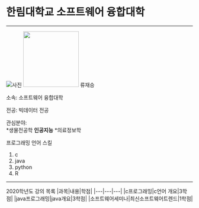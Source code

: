 # 한림대학교 소프트웨어 융합대학
---
![사진](닭.png)
<img src = 닭.png height = 150 weight = 150>
류재승

소속: 소프트웨어 융합대학

전공: 빅데이터 전공

관심분야:   
*생물전공학
**인공지능**
*의료정보학

프로그래밍 언어 스킬
1. c
2. java
3. python
4. R

-----------

2020학년도 강의 목록
|과목|내용|학점|
|---|---|---|
|c프로그래밍|c언어 개요|3학점|
|java프로그래밍|java개요|3학점|
|소프트웨어세미나|최신소프트웨어트렌드|1학점|






